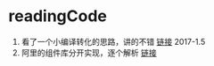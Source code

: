 # readingCode

1. 看了一个小编译转化的思路，讲的不错 [链接](https://zhuanlan.zhihu.com/p/23937144)         2017-1.5
2. 阿里的组件库分开实现，逐个解析 [链接](https://github.com/react-component?page=1)
